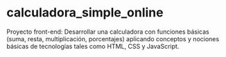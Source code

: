 # calculadora_simple_online
Proyecto front-end: Desarrollar una calculadora con funciones básicas (suma, resta, multiplicación, porcentajes) aplicando conceptos y nociones básicas de tecnologías tales como HTML, CSS y JavaScript.
